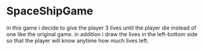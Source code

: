 # SpaceShipGame

in this game i decide to give the player 3 lives until the player die instead of one like the original game.
in addition i draw the lives in the left-bottom side so that the player will know anytime how much lives left.
